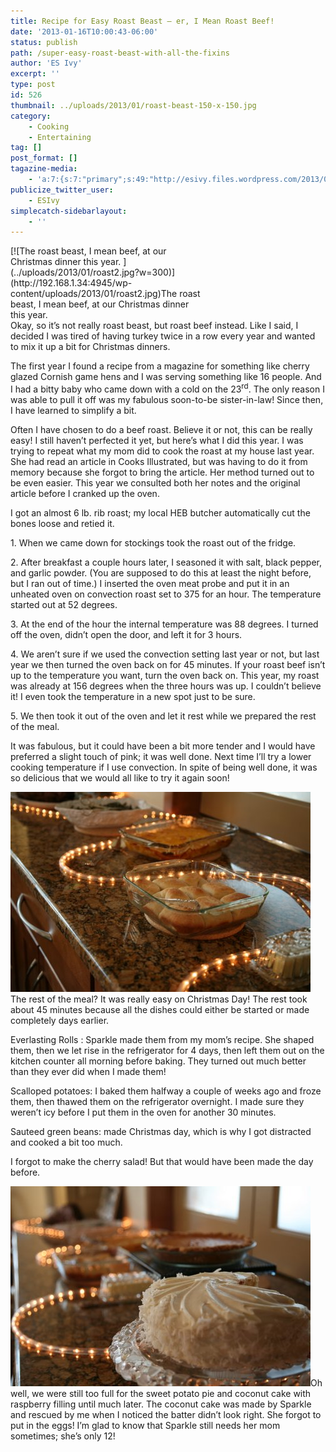 ```yaml
---
title: Recipe for Easy Roast Beast – er, I Mean Roast Beef!
date: '2013-01-16T10:00:43-06:00'
status: publish
path: /super-easy-roast-beast-with-all-the-fixins
author: 'ES Ivy'
excerpt: ''
type: post
id: 526
thumbnail: ../uploads/2013/01/roast-beast-150-x-150.jpg
category:
    - Cooking
    - Entertaining
tag: []
post_format: []
tagazine-media:
    - 'a:7:{s:7:"primary";s:49:"http://esivy.files.wordpress.com/2013/01/cake.jpg";s:6:"images";a:3:{s:51:"http://esivy.files.wordpress.com/2013/01/roast2.jpg";a:6:{s:8:"file_url";s:51:"http://esivy.files.wordpress.com/2013/01/roast2.jpg";s:5:"width";i:480;s:6:"height";i:320;s:4:"type";s:5:"image";s:4:"area";i:153600;s:9:"file_path";b:0;}s:50:"http://esivy.files.wordpress.com/2013/01/roast.jpg";a:6:{s:8:"file_url";s:50:"http://esivy.files.wordpress.com/2013/01/roast.jpg";s:5:"width";i:480;s:6:"height";i:320;s:4:"type";s:5:"image";s:4:"area";i:153600;s:9:"file_path";b:0;}s:49:"http://esivy.files.wordpress.com/2013/01/cake.jpg";a:6:{s:8:"file_url";s:49:"http://esivy.files.wordpress.com/2013/01/cake.jpg";s:5:"width";i:480;s:6:"height";i:320;s:4:"type";s:5:"image";s:4:"area";i:153600;s:9:"file_path";b:0;}}s:6:"videos";a:0:{}s:11:"image_count";i:3;s:6:"author";s:8:"37195739";s:7:"blog_id";s:8:"40536089";s:9:"mod_stamp";s:19:"2013-01-16 05:04:59";}'
publicize_twitter_user:
    - ESIvy
simplecatch-sidebarlayout:
    - ''
---
```

<div class="wp-caption alignright" id="attachment_520" style="width: 310px">[![The roast beast, I mean beef, at our Christmas dinner this year. ](../uploads/2013/01/roast2.jpg?w=300)](http://192.168.1.34:4945/wp-content/uploads/2013/01/roast2.jpg)The roast beast, I mean beef, at our Christmas dinner this year.

</div>Okay, so it’s not really roast beast, but roast beef instead. Like I said, I decided I was tired of having turkey twice in a row every year and wanted to mix it up a bit for Christmas dinners.

The first year I found a recipe from a magazine for something like cherry glazed Cornish game hens and I was serving something like 16 people. And I had a bitty baby who came down with a cold on the 23<sup>rd</sup>. The only reason I was able to pull it off was my fabulous soon-to-be sister-in-law! Since then, I have learned to simplify a bit.

Often I have chosen to do a beef roast. Believe it or not, this can be really easy! I still haven’t perfected it yet, but here’s what I did this year. I was trying to repeat what my mom did to cook the roast at my house last year. She had read an article in Cooks Illustrated, but was having to do it from memory because she forgot to bring the article. Her method turned out to be even easier. This year we consulted both her notes and the original article before I cranked up the oven.

I got an almost 6 lb. rib roast; my local HEB butcher automatically cut the bones loose and retied it.

1\. When we came down for stockings took the roast out of the fridge.

2\. After breakfast a couple hours later, I seasoned it with salt, black pepper, and garlic powder. (You are supposed to do this at least the night before, but I ran out of time.) I inserted the oven meat probe and put it in an unheated oven on convection roast set to 375 for an hour. The temperature started out at 52 degrees.

3\. At the end of the hour the internal temperature was 88 degrees. I turned off the oven, didn’t open the door, and left it for 3 hours.

4\. We aren’t sure if we used the convection setting last year or not, but last year we then turned the oven back on for 45 minutes. If your roast beef isn’t up to the temperature you want, turn the oven back on. This year, my roast was already at 156 degrees when the three hours was up. I couldn’t believe it! I even took the temperature in a new spot just to be sure.

5\. We then took it out of the oven and let it rest while we prepared the rest of the meal.

It was fabulous, but it could have been a bit more tender and I would have preferred a slight touch of pink; it was well done. Next time I’ll try a lower cooking temperature if I use convection. In spite of being well done, it was so delicious that we would all like to try it again soon!

[![](../uploads/2013/01/roast.jpg?w=300)](http://192.168.1.34:4945/wp-content/uploads/2013/01/roast.jpg)The rest of the meal? It was really easy on Christmas Day! The rest took about 45 minutes because all the dishes could either be started or made completely days earlier.

Everlasting Rolls : Sparkle made them from my mom’s recipe. She shaped them, then we let rise in the refrigerator for 4 days, then left them out on the kitchen counter all morning before baking. They turned out much better than they ever did when I made them!

Scalloped potatoes: I baked them halfway a couple of weeks ago and froze them, then thawed them on the refrigerator overnight. I made sure they weren’t icy before I put them in the oven for another 30 minutes.

Sauteed green beans: made Christmas day, which is why I got distracted and cooked a bit too much.

I forgot to make the cherry salad! But that would have been made the day before.

[![cake](../uploads/2013/01/cake.jpg?w=300)](http://192.168.1.34:4945/wp-content/uploads/2013/01/cake.jpg)Oh well, we were still too full for the sweet potato pie and coconut cake with raspberry filling until much later. The coconut cake was made by Sparkle and rescued by me when I noticed the batter didn’t look right. She forgot to put in the eggs! I’m glad to know that Sparkle still needs her mom sometimes; she’s only 12!